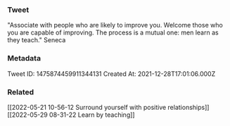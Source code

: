 ### Tweet
"Associate with people who are likely to improve you. Welcome those who you are capable of improving. The process is a mutual one: men learn as they teach." Seneca

### Metadata
Tweet ID: 1475874459911344131
Created At: 2021-12-28T17:01:06.000Z

### Related
[[2022-05-21 10-56-12 Surround yourself with positive relationships]]
[[2022-05-29 08-31-22 Learn by teaching]]

